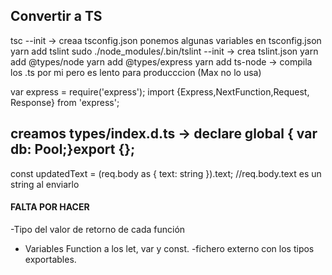 ## Convertir a TS
tsc --init -> creaa tsconfig.json
ponemos algunas variables en tsconfig.json
yarn add tslint
sudo ./node_modules/.bin/tslint --init -> crea tslint.json
yarn add @types/node
yarn add @types/express
yarn add ts-node -> compila los .ts por mi pero es lento para producccion (Max no lo usa)

var express = require('express');
import  {Express,NextFunction,Request, Response} from 'express';
## creamos types/index.d.ts -> declare global { var db: Pool;}export {};
  const updatedText = (req.body as { text: string }).text; //req.body.text es un string al enviarlo

  #### FALTA POR HACER
  -Tipo del valor de retorno de cada función
  - Variables Function a los let, var y const.
  -fichero externo con los tipos exportables.

